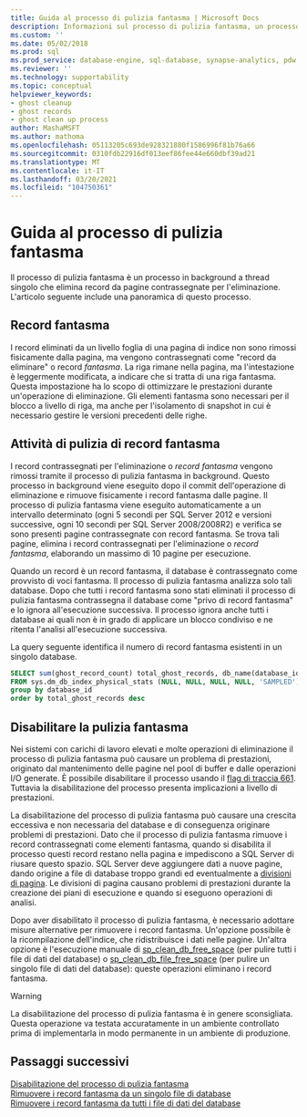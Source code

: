 ```yaml
---
title: Guida al processo di pulizia fantasma | Microsoft Docs
description: Informazioni sul processo di pulizia fantasma, un processo in background che elimina record da pagine contrassegnate per l'eliminazione in SQL Server.
ms.custom: ''
ms.date: 05/02/2018
ms.prod: sql
ms.prod_service: database-engine, sql-database, synapse-analytics, pdw
ms.reviewer: ''
ms.technology: supportability
ms.topic: conceptual
helpviewer_keywords:
- ghost cleanup
- ghost records
- ghost clean up process
author: MashaMSFT
ms.author: mathoma
ms.openlocfilehash: 05113205c693de928321880f1586996f81b76a66
ms.sourcegitcommit: 0310fdb22916df013eef86fee44e660dbf39ad21
ms.translationtype: MT
ms.contentlocale: it-IT
ms.lasthandoff: 03/20/2021
ms.locfileid: "104750361"
---
```

# <a name="ghost-cleanup-process-guide"></a>Guida al processo di pulizia fantasma

Il processo di pulizia fantasma è un processo in background a thread singolo che elimina record da pagine contrassegnate per l'eliminazione. L'articolo seguente include una panoramica di questo processo.

## <a name="ghost-records"></a>Record fantasma

I record eliminati da un livello foglia di una pagina di indice non sono rimossi fisicamente dalla pagina, ma vengono contrassegnati come "record da eliminare" o record *fantasma*. La riga rimane nella pagina, ma l'intestazione è leggermente modificata, a indicare che si tratta di una riga fantasma. Questa impostazione ha lo scopo di ottimizzare le prestazioni durante un'operazione di eliminazione. Gli elementi fantasma sono necessari per il blocco a livello di riga, ma anche per l'isolamento di snapshot in cui è necessario gestire le versioni precedenti delle righe.

## <a name="ghost-record-cleanup-task"></a>Attività di pulizia di record fantasma

I record contrassegnati per l'eliminazione o *record fantasma* vengono rimossi tramite il processo di pulizia fantasma in background. Questo processo in background viene eseguito dopo il commit dell'operazione di eliminazione e rimuove fisicamente i record fantasma dalle pagine. Il processo di pulizia fantasma viene eseguito automaticamente a un intervallo determinato (ogni 5 secondi per SQL Server 2012 e versioni successive, ogni 10 secondi per SQL Server 2008/2008R2) e verifica se sono presenti pagine contrassegnate con record fantasma. Se trova tali pagine, elimina i record contrassegnati per l'eliminazione o *record fantasma*, elaborando un massimo di 10 pagine per esecuzione.

Quando un record è un record fantasma, il database è contrassegnato come provvisto di voci fantasma. Il processo di pulizia fantasma analizza solo tali database. Dopo che tutti i record fantasma sono stati eliminati il processo di pulizia fantasma contrassegna il database come "privo di record fantasma" e lo ignora all'esecuzione successiva. Il processo ignora anche tutti i database ai quali non è in grado di applicare un blocco condiviso e ne ritenta l'analisi all'esecuzione successiva.

La query seguente identifica il numero di record fantasma esistenti in un singolo database. 

 ```sql
 SELECT sum(ghost_record_count) total_ghost_records, db_name(database_id) 
 FROM sys.dm_db_index_physical_stats (NULL, NULL, NULL, NULL, 'SAMPLED')
 group by database_id
 order by total_ghost_records desc
```

## <a name="disable-the-ghost-cleanup"></a>Disabilitare la pulizia fantasma

Nei sistemi con carichi di lavoro elevati e molte operazioni di eliminazione il processo di pulizia fantasma può causare un problema di prestazioni, originato dal mantenimento delle pagine nel pool di buffer e dalle operazioni I/O generate. È possibile disabilitare il processo usando il [flag di traccia 661](../t-sql/database-console-commands/dbcc-traceon-trace-flags-transact-sql.md). Tuttavia la disabilitazione del processo presenta implicazioni a livello di prestazioni.

La disabilitazione del processo di pulizia fantasma può causare una crescita eccessiva e non necessaria del database e di conseguenza originare problemi di prestazioni. Dato che il processo di pulizia fantasma rimuove i record contrassegnati come elementi fantasma, quando si disabilita il processo questi record restano nella pagina e impediscono a SQL Server di riusare questo spazio. SQL Server deve aggiungere dati a nuove pagine, dando origine a file di database troppo grandi ed eventualmente a [divisioni di pagina](indexes/specify-fill-factor-for-an-index.md). Le divisioni di pagina causano problemi di prestazioni durante la creazione dei piani di esecuzione e quando si eseguono operazioni di analisi. 

Dopo aver disabilitato il processo di pulizia fantasma, è necessario adottare misure alternative per rimuovere i record fantasma. Un'opzione possibile è la ricompilazione dell'indice, che ridistribuisce i dati nelle pagine. Un'altra opzione è l'esecuzione manuale di [sp_clean_db_free_space](system-stored-procedures/sp-clean-db-free-space-transact-sql.md) (per pulire tutti i file di dati del database) o [sp_clean_db_file_free_space](system-stored-procedures/sp-clean-db-file-free-space-transact-sql.md) (per pulire un singolo file di dati del database): queste operazioni eliminano i record fantasma.

 >[!warning]
 > La disabilitazione del processo di pulizia fantasma è in genere sconsigliata. Questa operazione va testata accuratamente in un ambiente controllato prima di implementarla in modo permanente in un ambiente di produzione.


## <a name="next-steps"></a>Passaggi successivi  
[Disabilitazione del processo di pulizia fantasma](https://support.microsoft.com/help/920093/tuning-options-for-sql-server-when-running-in-high-performance-workloa)
<br>[Rimuovere i record fantasma da un singolo file di database](system-stored-procedures/sp-clean-db-file-free-space-transact-sql.md)
<br>[Rimuovere i record fantasma da tutti i file di dati del database](system-stored-procedures/sp-clean-db-free-space-transact-sql.md)


